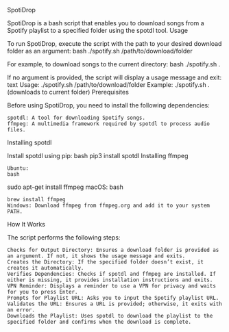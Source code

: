 SpotiDrop

SpotiDrop is a bash script that enables you to download songs from a Spotify playlist to a specified folder using the spotdl tool.
Usage

To run SpotiDrop, execute the script with the path to your desired download folder as an argument:
bash
./spotify.sh /path/to/download/folder

For example, to download songs to the current directory:
bash
./spotify.sh .

If no argument is provided, the script will display a usage message and exit:
text
Usage: ./spotify.sh /path/to/download/folder
Example: ./spotify.sh . (downloads to current folder)
Prerequisites

Before using SpotiDrop, you need to install the following dependencies:

    spotdl: A tool for downloading Spotify songs.
    ffmpeg: A multimedia framework required by spotdl to process audio files.

Installing spotdl

Install spotdl using pip:
bash
pip3 install spotdl
Installing ffmpeg

    Ubuntu:
    bash

sudo apt-get install ffmpeg
macOS:
bash

    brew install ffmpeg
    Windows: Download ffmpeg from ffmpeg.org and add it to your system PATH.

How It Works

The script performs the following steps:

    Checks for Output Directory: Ensures a download folder is provided as an argument. If not, it shows the usage message and exits.
    Creates the Directory: If the specified folder doesn’t exist, it creates it automatically.
    Verifies Dependencies: Checks if spotdl and ffmpeg are installed. If either is missing, it provides installation instructions and exits.
    VPN Reminder: Displays a reminder to use a VPN for privacy and waits for you to press Enter.
    Prompts for Playlist URL: Asks you to input the Spotify playlist URL.
    Validates the URL: Ensures a URL is provided; otherwise, it exits with an error.
    Downloads the Playlist: Uses spotdl to download the playlist to the specified folder and confirms when the download is complete.
